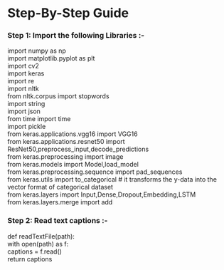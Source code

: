 <h1>Step-By-Step Guide</h1>

<h3>Step 1: Import the following Libraries :-</h3>
import numpy as np <br>
import matplotlib.pyplot as plt <br>
import cv2 <br>
import keras <br>
import re <br>
import nltk <br>
from nltk.corpus import stopwords <br>
import string <br>
import json <br>
from time import time <br>
import pickle <br>
from keras.applications.vgg16 import VGG16 <br>
from keras.applications.resnet50 import ResNet50,preprocess_input,decode_predictions <br>
from keras.preprocessing import image <br>
from keras.models import Model,load_model <br>
from keras.preprocessing.sequence import pad_sequences <br>
from keras.utils import to_categorical  # it transforms the y-data into the vector format of categorical dataset <br>
from keras.layers import Input,Dense,Dropout,Embedding,LSTM <br>
from keras.layers.merge import add <br>

<h3>Step 2: Read text captions :- </h3> 
def readTextFile(path): <br>
    with open(path) as f: <br>
        captions = f.read() <br>
    return captions <br>
